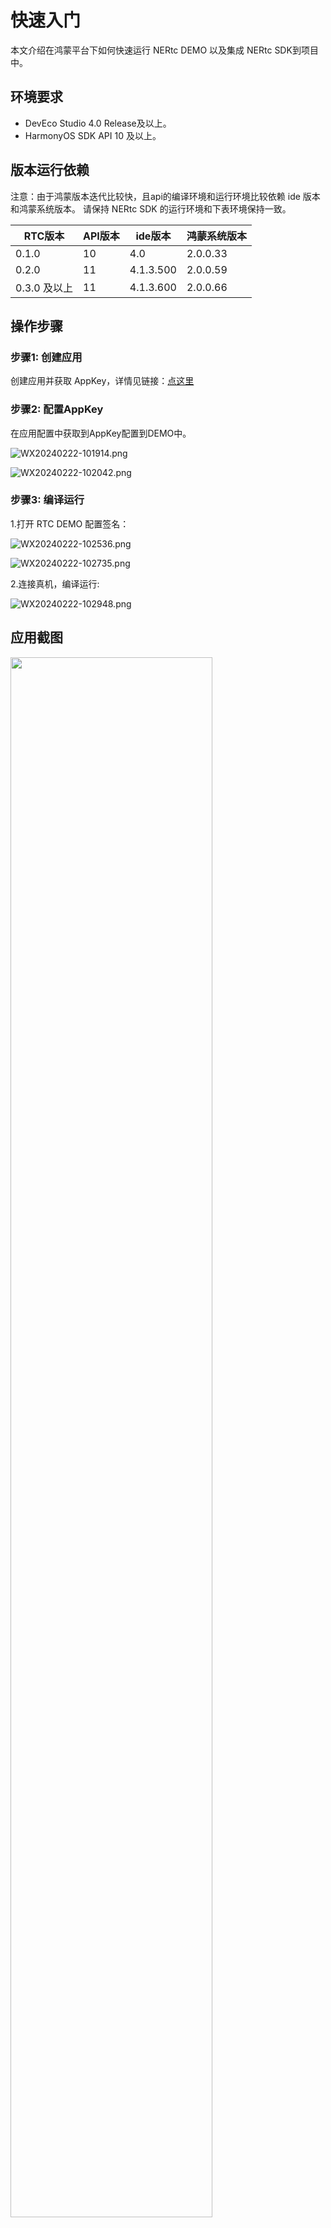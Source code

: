 # 快速入门

本文介绍在鸿蒙平台下如何快速运行 NERtc DEMO 以及集成 NERtc SDK到项目中。

## 环境要求

- DevEco Studio 4.0 Release及以上。
- HarmonyOS SDK API 10 及以上。


## 版本运行依赖

注意：由于鸿蒙版本迭代比较快，且api的编译环境和运行环境比较依赖 ide 版本和鸿蒙系统版本。
请保持 NERtc SDK 的运行环境和下表环境保持一致。

| RTC版本 | API版本 | ide版本 | 鸿蒙系统版本   |
|  ----  | ----   | ----   |----------|
|0.1.0 | 10 | 4.0 | 2.0.0.33 |
|0.2.0 | 11 | 4.1.3.500 | 2.0.0.59 |
|0.3.0 及以上 | 11 | 4.1.3.600 | 2.0.0.66 |



## 操作步骤

### 步骤1: 创建应用
创建应用并获取 AppKey，详情见链接：[点这里](https://doc.yunxin.163.com/console/docs/TIzMDE4NTA?platform=console)

### 步骤2: 配置AppKey

在应用配置中获取到AppKey配置到DEMO中。

![WX20240222-101914.png](img%2FWX20240222-101914.png)

![WX20240222-102042.png](img%2FWX20240222-102042.png)


### 步骤3: 编译运行

1.打开 RTC DEMO 配置签名：

![WX20240222-102536.png](img%2FWX20240222-102536.png)

![WX20240222-102735.png](img%2FWX20240222-102735.png)

2.连接真机，编译运行:

![WX20240222-102948.png](img%2FWX20240222-102948.png)

## 应用截图
<img src="./img/Screenshot_20240412162105259.jpeg" width = "80%">


## SDK 接入流程

1.拷贝 sdk.har 到项目文件夹中，例如： entry/src/main/libs

2.DEMO 工程下 oh-package.json5 配置 sdk.har 如下图所示：

![WX20240222-105552.png](img%2FWX20240222-105552.png)

3.安装第三方包，点击 Run 'ohpm install'


4.调用SDK相关接口，完成入会流程

```typescript

//伪代码，具体实现参考 sample code

//从SDK中导入相关的interface或者class        
import { NERtcCallbackEx, NERtcConstants, NERtcSDK } from 'sdk';
        
//初始化引擎, 参数列表分别为: context: UIAbility Context 上下文对象,  appkey, SDK回调callback, 初始化参数option(可选).
NERtcSDK.getInstance().init(context, key, new ChatCallback(), option)
        
//入会：参数列表：鉴权token, 频道名，用户id
NERtcSDK.getInstance().joinChannel(join.token, join.cname, BigInt(join.uid))      

//离会：
NERtcSDK.getInstance().leaveChannel()        
        
//打开视频：
NERtcSDK.getInstance().enableLocalVideo(true)
        
//设置本地和远端画布
NERtcSDK.getInstance().setupLocalVideoCanvas(canvas)
NERtcSDK.getInstance().setupRemoteVideoCanvas(canvas, BigInt(setUp.uid))


```

## 运行DEMO
如果不想编译运行 `sample code`，可以解压 `ouput` 目录下 rtc_demo.zip 按照以下执行命令来安装到鸿蒙手机体验。

1.下载 rtc_demo hap包 [rtc_demo.zip](output%2Frtc_demo.zip)

2.将华为设备ID交与云信技术支持，将您的设备ID添加到云信后台白名单中

3.执行安装命令来安装hap包
```
hdc shell bm uninstall -n  com.netease.lava.nertc.demo
hdc file send "output/nertc_demo.hap" "data/local/tmp/nertc_demo.hap"
hdc shell bm install -p "data/local/tmp/nertc_demo.hap"
hdc shell rm -rf "data/local/tmp/nertc_demo.hap"
hdc shell aa start -a EntryAbility -b com.netease.lava.nertc.demo
```